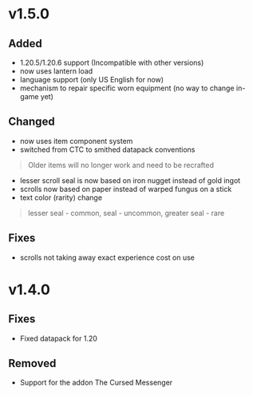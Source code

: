 # v1.5.0
## Added
- 1.20.5/1.20.6 support (Incompatible with other versions)
- now uses lantern load
- language support (only US English for now)
- mechanism to repair specific worn equipment (no way to change in-game yet)
## Changed
- now uses item component system
- switched from CTC to smithed datapack conventions
> Older items will no longer work and need to be recrafted
- lesser scroll seal is now based on iron nugget instead of gold ingot
- scrolls now based on paper instead of warped fungus on a stick
- text color (rarity) change
> lesser seal - common, seal - uncommon, greater seal - rare
## Fixes
- scrolls not taking away exact experience cost on use

# v1.4.0
## Fixes
- Fixed datapack for 1.20
## Removed
- Support for the addon The Cursed Messenger